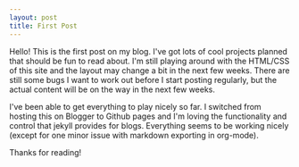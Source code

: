 ```yaml
---
layout: post
title: First Post
---
```


Hello!  This is the first post on my blog.  I've got lots of cool projects planned that should be fun to read about.
I'm still playing around with the HTML/CSS of this site and the layout may change a bit in the next few weeks. There
are still some bugs I want to work out before I start posting regularly, but the actual content will be on the way
in the next few weeks.  

I've been able to get everything to play nicely so far.  I switched from hosting this on Blogger to Github pages and
I'm loving the functionality and control that jekyll provides for blogs.  Everything seems to be working nicely (except
for one minor issue with markdown exporting in org-mode).

Thanks for reading!

